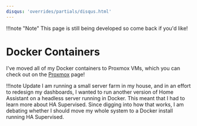 ```yaml
---
disqus: 'overrides/partials/disqus.html'
---
```


!!!note "Note"
    This page is still being developed so
    come back if you'd like!

# Docker Containers

I've moved all of my Docker containers to Proxmox VMs, which you can check out on the [Proxmox](../proxmox) page!


!!!note Update
    I am running a small server farm in my house, and in an effort to redesign my dashboards, I wanted to run another version of Home Assistant on a headless server running in Docker. This meant that I had to learn more about HA Supervised. Since digging into how that works, I am debating whether I should move my whole system to a Docker install running HA Supervised.    

